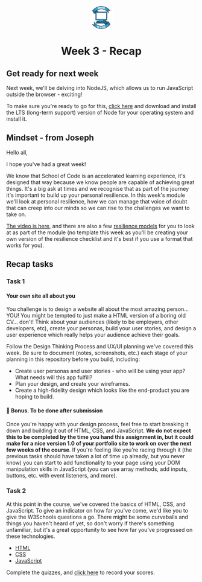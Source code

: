 <div align="center">
    <img alt="School of Code" src="./images/soc-logo.png" width="60" />
</div>
<h1 align="center">
  Week 3 - Recap
</h1>

## Get ready for next week

Next week, we'll be delving into NodeJS, which allows us to run JavaScript outside the browser - exciting!

To make sure you're ready to go for this, [click here](https://nodejs.org/en/download/) and download and install the LTS (long-term support) version of Node for your operating system and install it.

## Mindset - from Joseph

Hello all,

I hope you've had a great week!

We know that School of Code is an accelerated learning experience, it's designed that way because we know people are capable of achieving great things. It's a big ask at times and we recognise that as part of the journey it's important to build up your personal resilience. In this week's module we'll look at personal resilience, how we can manage that voice of doubt that can creep into our minds so we can rise to the challenges we want to take on.

[The video is here](https://vimeo.com/652602854/1a7afa815c), and there are also a few [resilience models](./Resilience%20Models.pdf) for you to look at as part of the module (no template this week as you'll be creating your own version of the resilience checklist and it's best if you use a format that works for you).

## Recap tasks

### Task 1

#### Your own site all about you

You challenge is to design a website all about the most amazing person... YOU! You might be tempted to just make a HTML version of a boring old CV... don't! Think about your audiences (likely to be employers, other developers, etc), create your personas, build your user stories, and design a user experience which really helps your audience achieve their goals.

Follow the Design Thinking Process and UX/UI planning we've covered this week. Be sure to document (notes, screenshots, etc.) each stage of your planning in this repository before you build, including:

- Create user personas and user stories - who will be using your app? What needs will this app fulfill?
- Plan your design, and create your wireframes.
- Create a high-fidelity design which looks like the end-product you are hoping to build.

#### 🌟 Bonus. To be done after submission

Once you're happy with your design process, feel free to start breaking it down and building it out of HTML, CSS, and JavaScript. **We do not expect this to be completed by the time you hand this assignment in, but it could make for a nice version 1.0 of your portfolio site to work on over the next few weeks of the course**. If you're feeling like you're racing through it (the previous tasks should have taken a lot of time up already, but you never know) you can start to add functionality to your page using your DOM manipulation skills in JavaScript (you can use array methods, add inputs, buttons, etc. with event listeners, and more).

### Task 2

At this point in the course, we've covered the basics of HTML, CSS, and JavaScript. To give an indicator on how far you've come, we'd like you to give the W3Schools questions a go. There might be some curveballs and things you haven't heard of yet, so don't worry if there's something unfamiliar, but it's a great opportunity to see how far you've progressed on these technologies.

- [HTML](https://www.w3schools.com/html/html_quiz.asp)
- [CSS](https://www.w3schools.com/css/css_quiz.asp)
- [JavaScript](https://www.w3schools.com/js/js_quiz.asp)

Complete the quizzes, and [click here](https://forms.gle/rMpCPpZWGzRBhkB98) to record your scores.
